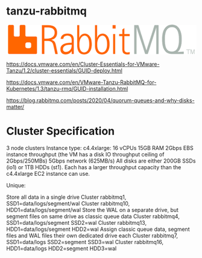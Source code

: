 # tanzu-rabbitmq

![RabbitMQ logo](rabbitmq.png)

https://docs.vmware.com/en/Cluster-Essentials-for-VMware-Tanzu/1.2/cluster-essentials/GUID-deploy.html

https://docs.vmware.com/en/VMware-Tanzu-RabbitMQ-for-Kubernetes/1.3/tanzu-rmq/GUID-installation.html

https://blog.rabbitmq.com/posts/2020/04/quorum-queues-and-why-disks-matter/

# Cluster Specification
3 node clusters
Instance type: c4.4xlarge:
16 vCPUs
15GB RAM
2Gbps EBS instance throughput (the VM has a disk IO throughput ceiling of 2Gbps/250MBs)
5Gbps network (625MB/s)
All disks are either 200GB SSDs (io1) or 1TB HDDs (st1). Each has a larger throughput capacity than the c4.4xlarge EC2 instance can use.

Unique:

Store all data in a single drive
Cluster rabbitmq1, SSD1=data/logs/segment/wal
Cluster rabbitmq10, HDD1=data/logs/segment/wal
Store the WAL on a separate drive, but segment files on same drive as classic queue data
Cluster rabbitmq4, SSD1=data/logs/segment SSD2=wal
Cluster rabbitmq13, HDD1=data/logs/segment HDD2=wal
Assign classic queue data, segment files and WAL files their own dedicated drive each
Cluster rabbitmq7, SSD1=data/logs SSD2=segment SSD3=wal
Cluster rabbitmq16, HDD1=data/logs HDD2=segment HDD3=wal
